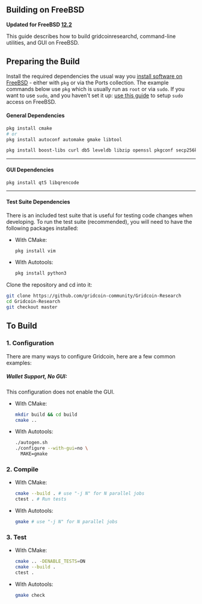 Building on FreeBSD
--------------------

**Updated for FreeBSD [12.2](https://www.freebsd.org/releases/12.2R/announce.html)**

This guide describes how to build gridcoinresearchd, command-line utilities, and GUI on FreeBSD.

Preparing the Build
--------------------

Install the required dependencies the usual way you [install software on FreeBSD](https://www.freebsd.org/doc/en/books/handbook/ports.html) - either with `pkg` or via the Ports collection. The example commands below use `pkg` which is usually run as `root` or via `sudo`. If you want to use `sudo`, and you haven't set it up: [use this guide](http://www.freebsdwiki.net/index.php/Sudo%2C_configuring) to setup `sudo` access on FreeBSD.

#### General Dependencies

```bash
pkg install cmake
# or
pkg install autoconf automake gmake libtool

pkg install boost-libs curl db5 leveldb libzip openssl pkgconf secp256k1
```

---
#### GUI Dependencies

```bash
pkg install qt5 libqrencode
```

---
#### Test Suite Dependencies

There is an included test suite that is useful for testing code changes when developing.
To run the test suite (recommended), you will need to have the following packages installed:

* With CMake:

  ```bash
  pkg install vim
  ```

* With Autotools:

  ```bash
  pkg install python3
  ```

Clone the repository and cd into it:

``` bash
git clone https://github.com/gridcoin-community/Gridcoin-Research
cd Gridcoin-Research
git checkout master
```

To Build
---------------------
### 1. Configuration

There are many ways to configure Gridcoin, here are a few common examples:

##### Wallet Support, No GUI:
This configuration does not enable the GUI.

* With CMake:

  ```bash
  mkdir build && cd build
  cmake ..
  ```

* With Autotools:

  ```bash
  ./autogen.sh
  ./configure --with-gui=no \
  	MAKE=gmake
  ```

### 2. Compile

* With CMake:

  ```bash
  cmake --build . # use "-j N" for N parallel jobs
  ctest . # Run tests
  ```

* With Autotools:

  ```bash
  gmake # use "-j N" for N parallel jobs
  ```

### 3. Test

* With CMake:

  ```bash
  cmake .. -DENABLE_TESTS=ON
  cmake --build .
  ctest .
  ```

* With Autotools:

  ```bash
  gmake check
  ```
